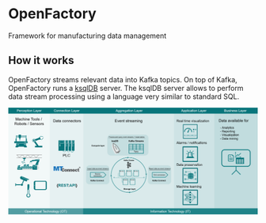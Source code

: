 # OpenFactory
Framework for manufacturing data management

## How it works
OpenFactory streams relevant data into Kafka topics. On top of Kafka, OpenFactory runs a [ksqlDB](https://ksqldb.io/) server. The ksqlDB server allows to perform data stream processing using a language very similar to standard SQL.

![Data Flow OpenFactory](docs/img/DataFlow.png)